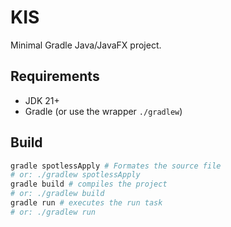 # KIS

Minimal Gradle Java/JavaFX project.

## Requirements
- JDK 21+
- Gradle (or use the wrapper `./gradlew`)

## Build
```bash
gradle spotlessApply # Formates the source file
# or: ./gradlew spotlessApply
gradle build # compiles the project
# or: ./gradlew build
gradle run # executes the run task
# or: ./gradlew run
```
